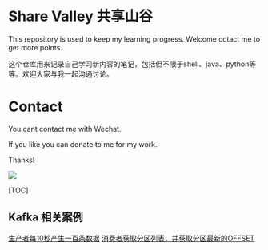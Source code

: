 # Share Valley 共享山谷

This repository is used to keep my learning progress. Welcome cotact me to get more points.

这个仓库用来记录自己学习新内容的笔记，包括但不限于shell、java、python等等。欢迎大家与我一起沟通讨论。

# Contact

You cant contact me with Wechat.

If you like you can donate to me for my work.

Thanks!

![](https://images2018.cnblogs.com/blog/39469/201807/39469-20180710163655709-89635310.png)

[TOC]

## Kafka 相关案例

[生产者每10秒产生一百条数据](https://github.com/cocowool/sh-valley/tree/master/java/java-kafka)
[消费者获取分区列表，并获取分区最新的OFFSET](https://github.com/cocowool/sh-valley/tree/master/java/java-kafka)
